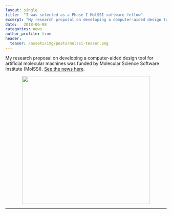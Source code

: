 ```yaml
---
layout: single
title:  "I was selected as a Phase I MolSSI software fellow"
excerpt: "My research proposal on developing a computer-aided design tool for artificial molecular machines was funded by Molecular Science Software Institute (MolSSI)"
date:   2018-06-08
categories: news
author_profile: true
header:
  teaser: /assets/img/posts/molssi-teaser.png
---
```

My research proposal on developing a computer-aided design tool for artificial molecular machines was funded by Molecular Science Software Institute (MolSSI). [See the news here](https://molssi.org/2018/06/08/2018-software-fellows/).


<p align="center"> <img src="https://molssi.org/wp-content/uploads/2017/04/MolSSI-Logo-2.jpg" width="400"> </p>

---------------
